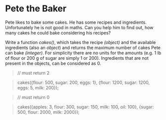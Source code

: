 # Pete the Baker

Pete likes to bake some cakes. He has some recipes and ingredients. Unfortunately he is not good in maths. Can you help him to find out, how many cakes he could bake considering his recipes?

Write a function *cakes()*, which takes the recipe *(object)* and the available ingredients (also an *object*) and returns the maximum number of cakes Pete can bake *(integer)*. For simplicity there are no units for the amounts (e.g. 1 lb of flour or 200 g of sugar are simply 1 or 200). Ingredients that are not present in the objects, can be considered as 0.

> // must return 2

> cakes({flour: 500, sugar: 200, eggs: 1}, {flour: 1200, sugar: 1200, eggs: 5, milk: 200}); 

> // must return 0

> cakes({apples: 3, flour: 300, sugar: 150, milk: 100, oil: 100}, {sugar: 500, flour: 2000, milk: 2000}); 